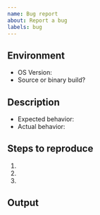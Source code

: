 ```yaml
---
name: Bug report
about: Report a bug
labels: bug
---
```



## Environment
* OS Version: <!-- e.g, Ubuntu 22.04 -->
* Source or binary build?
  <!-- If binary, which version? -->
  <!-- If source, which branch and what is the latest commit? -->

## Description
* Expected behavior: <!-- Tell us what you expected to happen -->
* Actual behavior: <!-- What happened instead -->

## Steps to reproduce
<!-- Provide steps so we can try to reproduce this issue -->

1.
2.
3.

## Output
<!-- Provide screenshots, console logs, backtraces, and/or anything that could
be useful to us resolving this issue -->
